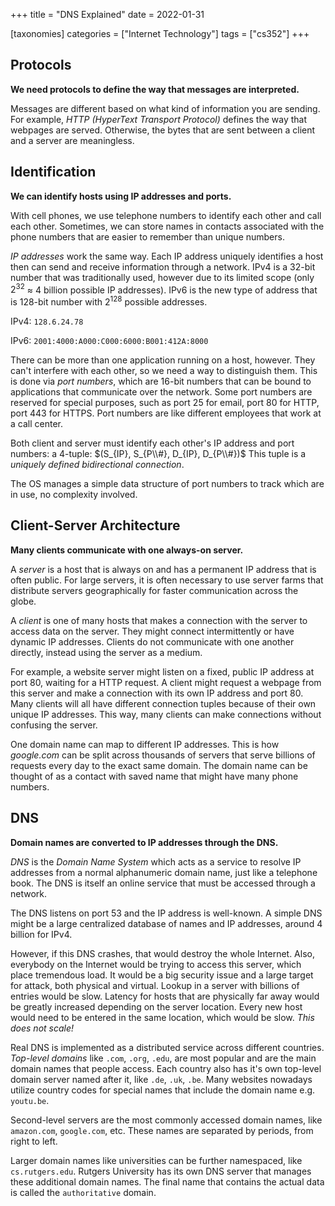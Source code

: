 +++
title = "DNS Explained"
date = 2022-01-31

[taxonomies]
categories = ["Internet Technology"]
tags = ["cs352"]
+++

## Protocols

**We need protocols to define the way that messages are interpreted.**

Messages are different based on what kind of information you are sending. For example, *HTTP (HyperText Transport Protocol)* defines the way that webpages are served. Otherwise, the bytes that are sent between a client and a server are meaningless.

## Identification

**We can identify hosts using IP addresses and ports.**

With cell phones, we use telephone numbers to identify each other and call each other. Sometimes, we can store names in contacts associated with the phone numbers that are easier to remember than unique numbers.

*IP addresses* work the same way. Each IP address uniquely identifies a host then can send and receive information through a network. IPv4 is a 32-bit number that was traditionally used, however due to its limited scope (only $2^{32}$ ≈ 4 billion possible IP addresses). IPv6 is the new type of address that is 128-bit number with $2^{128}$ possible  addresses.

IPv4: `128.6.24.78`

IPv6: `2001:4000:A000:C000:6000:B001:412A:8000`

There can be more than one application running on a host, however. They can't interfere with each other, so we need a way to distinguish them. This is done via *port numbers*, which are 16-bit numbers that can be bound to applications that communicate over the network. Some port numbers are reserved for special purposes, such as port 25 for email, port 80 for HTTP, port 443 for HTTPS. Port numbers are like different employees that work at a call center.

Both client and server must identify each other's IP address and port numbers: a 4-tuple: $(S_{IP}, S_{P\\#}, D_{IP}, D_{P\\#})$ This tuple is a *uniquely defined bidirectional connection*.

The OS manages a simple data structure of port numbers to track which are in use, no complexity involved.

## Client-Server Architecture

**Many clients communicate with one always-on server.**

A *server* is a host that is always on and has a permanent IP address that is often public. For large servers, it is often necessary to use server farms that distribute servers geographically for faster communication across the globe.

A *client* is one of many hosts that makes a connection with the server to access data on the server. They might connect intermittently or have dynamic IP addresses. Clients do not communicate with one another directly, instead using the server as a medium.

For example, a website server might listen on a fixed, public IP address at port 80, waiting for a HTTP request. A client might request a webpage from this server and make a connection with its own IP address and port 80. Many clients will all have different connection tuples because of their own unique IP addresses. This way, many clients can make connections without confusing the server.

One domain name can map to different IP addresses. This is how *google.com* can be split across thousands of servers that serve billions of requests every day to the exact same domain. The domain name can be thought of as a contact with saved name that might have many phone numbers.

## DNS

**Domain names are converted to IP addresses through the DNS.**

*DNS* is the *Domain Name System* which acts as a service to resolve IP addresses from a normal alphanumeric domain name, just like a telephone book. The DNS is itself an online service that must be accessed through a network.

The DNS listens on port 53 and the IP address is well-known. A simple DNS might be a large centralized database of names and IP addresses, around 4 billion for IPv4.

However, if this DNS crashes, that would destroy the whole Internet. Also, everybody on the Internet would be trying to access this server, which place tremendous load. It would be a big security issue and a large target for attack, both physical and virtual. Lookup in a server with billions of entries would be slow. Latency for hosts that are physically far away would be greatly increased depending on the server location. Every new host would need to be entered in the same location, which would be slow. *This does not scale!*

Real DNS is implemented as a distributed service across different countries. *Top-level domains* like `.com`, `.org`, `.edu`, are most popular and are the main domain names that people access. Each country also has it's own top-level domain server named after it, like `.de`, `.uk`, `.be`. Many websites nowadays utilize country codes for special names that include the domain name e.g. `youtu.be`.

Second-level servers are the most commonly accessed domain names, like `amazon.com`, `google.com`, etc. These names are separated by periods, from right to left.

Larger domain names like universities can be further namespaced, like `cs.rutgers.edu`. Rutgers University has its own DNS server that manages these additional domain names. The final name that contains the actual data is called the `authoritative` domain.
